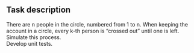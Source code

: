 ## Task description ##

There are n people in the circle, numbered from 1 to n. When keeping the account in a circle, every k-th person is “crossed out” until one is left. Simulate this process.   
Develop unit tests.